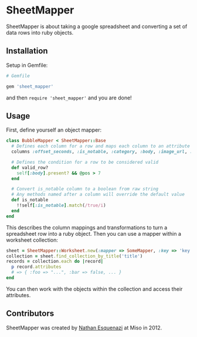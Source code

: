 # SheetMapper

SheetMapper is about taking a google spreadsheet and converting a set of data rows into ruby objects.

## Installation

Setup in Gemfile:

```ruby
# Gemfile

gem 'sheet_mapper'
```

and then `require 'sheet_mapper'` and you are done!

## Usage

First, define yourself an object mapper:

```ruby
class BubbleMapper < SheetMapper::Base
  # Defines each column for a row and maps each column to an attribute
  columns :offset_seconds, :is_notable, :category, :body, :image_url, :link_text, :link_url

  # Defines the condition for a row to be considered valid
  def valid_row?
    self[:body].present? && @pos > 7
  end

  # Convert is_notable column to a boolean from raw string
  # Any methods named after a column will override the default value
  def is_notable
    !!self[:is_notable].match(/true/i)
  end
end
```

This describes the column mappings and transformations to turn a spreadsheet row into a ruby object. Then you can use
a mapper within a worksheet collection:

```ruby
sheet = SheetMapper::Worksheet.new(:mapper => SomeMapper, :key => 'key', :login => 'user', :password => 'pass')
collection = sheet.find_collection_by_title('title')
records = collection.each do |record|
  p record.attributes
  # => { :foo => "...", :bar => false, ... }
end
```

You can then work with the objects within the collection and access their attributes.

## Contributors

SheetMapper was created by [Nathan Esquenazi](http://github.com/nesquena) at Miso in 2012.
